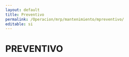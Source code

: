 ```yaml
---
layout: default
title: Preventivo
permalink: /Operacion/mrp/mantenimiento/mpreventivo/
editable: si
---
```


# PREVENTIVO

